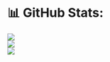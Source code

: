 # 📊 GitHub Stats:
![](https://github-readme-stats.vercel.app/api?username=Singhharpreet03&theme=dark&hide_border=false&include_all_commits=false&count_private=false)<br/>
![](https://github-readme-streak-stats.herokuapp.com/?user=Singhharpreet03&theme=dark&hide_border=false)<br/>
![](https://github-readme-stats.vercel.app/api/top-langs/?username=Singhharpreet03&theme=dark&hide_border=false&include_all_commits=false&count_private=false&layout=compact)

<!-- Proudly created with GPRM ( https://gprm.itsvg.in ) -->

